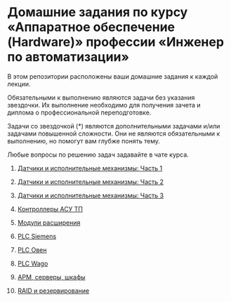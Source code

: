 # Домашние задания по курсу «Аппаратное обеспечение (Hardware)» профессии «Инженер по автоматизации»


В этом репозитории расположены ваши домашние задания к каждой лекции. 

Обязательными к выполнению являются задачи без указания звездочки. Их выполнение необходимо для получения зачета и диплома о профессиональной переподготовке.

Задачи со звездочкой (*) являются дополнительными задачами и/или задачами повышенной сложности. Они не являются обязательными к выполнению, но помогут вам глубже понять тему.

Любые вопросы по решению задач задавайте в чате курса.



1. [Датчики и исполнительные механизмы: Часть 1](6.1/)  

2. [Датчики и исполнительные механизмы: Часть 2](6.2/)

3. [Датчики и исполнительные механизмы: Часть 3](6.3/)  

4. [Контроллеры АСУ ТП](6.4/)

5. [Модули расширения](6.5/)  

6. [PLC Siemens](6.6/)

7. [PLC Овен](6.7/)  

8. [PLC Wago](6.8/)

9. [АРМ, серверы, шкафы](6.9/)  

10. [RAID и резервирование](6.10/)

